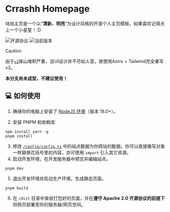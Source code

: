 # Crrashh Homepage
咕咕主页是一个以“**清新、明亮**”为设计风格的开源个人主页模板，如果喜欢记得点上一个小星星！:D

![开源协议](https://img.shields.io/github/license/crrashh1542/crash-homepage)
![当前版本](https://img.shields.io/github/package-json/v/crrashh1542/crash-homepage)

> [!CAUTION]
> 由于[`v2`](https://github.com/crrashh1542/crash-homepage/tree/v2)屎山堆积严重，且UI设计并不尽如人意，故使用Astro + Tailwind完全重写v3。
> 
> **本分支尚未成型，不建议使用！**

## 💻 如何使用
1. 确保你的电脑上安装了 [NodeJS 环境](https://nodejs.org)（版本 18.0+）。

2. 安装 PNPM 和依赖库
```shell
npm install yarn -g
pnpm install
```
3. 修改 [`/config/config.ts`](./config/config.ts) 中的站点数据为你网站的数据。你可以直接像写对象一样替换花括号里的内容，亦可使用 `import` 引入其它资源。
4. 启动开发环境，在开发服务器中预览并编辑站点。
```shell
pnpm dev
```
5. 退出开发环境并启动生产环境，生成静态页面。
```shell
pnpm build
```
6. 在 `/dist` 目录中查收打包好的页面，并在**遵守 Apache 2.0 开源协议的前提下**将网页部署至你的服务器/网页空间。
